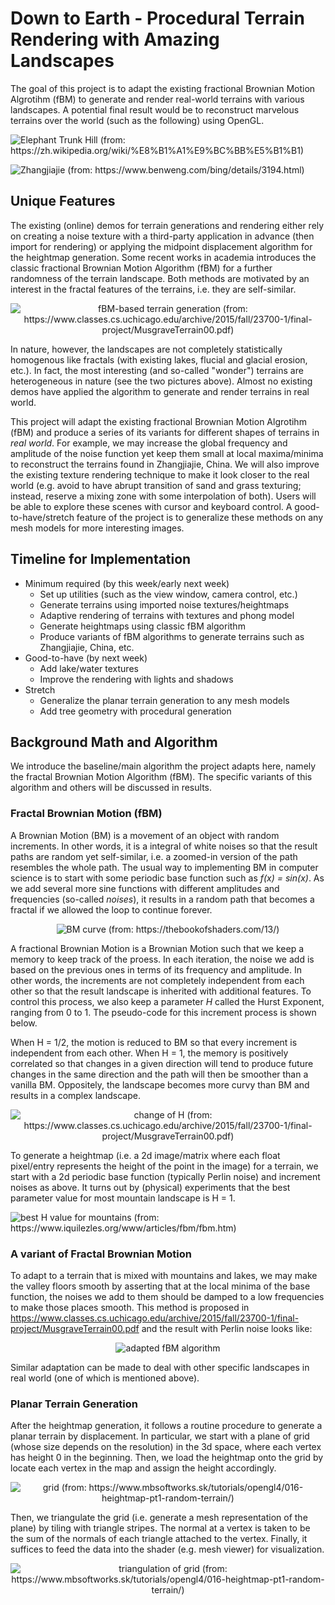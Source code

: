 # Down to Earth - Procedural Terrain Rendering with Amazing Landscapes

The goal of this project is to adapt the existing fractional Brownian Motion Algrotihm (fBM) to generate and render real-world terrains with various landscapes. A potential final result would be to reconstruct marvelous terrains over the world (such as the following) using OpenGL.

![Elephant Trunk Hill (from: https://zh.wikipedia.org/wiki/%E8%B1%A1%E9%BC%BB%E5%B1%B1)](images/guilin.jpeg)

![Zhangjiajie (from: https://www.benweng.com/bing/details/3194.html)](images/zhangjiajie.jpeg)


## Unique Features

The existing (online) demos for terrain generations and rendering either rely on creating a noise texture with a third-party application in advance (then import for rendering) or applying the midpoint displacement algorithm for the heightmap generation. Some recent works in academia introduces the classic fractional Brownian Motion Algorithm (fBM) for a further randomness of the terrain landscape. Both methods are motivated by an interest in the fractal features of the terrains, i.e. they are self-similar. 

<p align="center">
  <img src="https://github.com/Jiajie-Ma/cs312-Final-Project/blob/main/images/fBM.png" alt="fBM-based terrain generation (from: https://www.classes.cs.uchicago.edu/archive/2015/fall/23700-1/final-project/MusgraveTerrain00.pdf)" />
</p>

In nature, however, the landscapes are not completely statistically homogenous like fractals (with existing lakes, flucial and glacial erosion, etc.). In fact, the most interesting (and so-called "wonder") terrains are heterogeneous in nature (see the two pictures above). Almost no existing demos have applied the algorithm to generate and render terrains in real world. 

This project will adapt the existing fractional Brownian Motion Algrotihm (fBM) and produce a series of its variants for different shapes of terrains in *real world*. For example, we may increase the global frequency and amplitude of the noise function yet keep them small at local maxima/minima to reconstruct the terrains found in Zhangjiajie, China. We will also improve the existing texture rendering technique to make it look closer to the real world (e.g. avoid to have abrupt transition of sand and grass texturing; instead, reserve a mixing zone with some interpolation of both). Users will be able to explore these scenes with cursor and keyboard control. A good-to-have/stretch feature of the project is to generalize these methods on any mesh models for more interesting images. 

## Timeline for Implementation

- Minimum required (by this week/early next week)
  - Set up utilities (such as the view window, camera control, etc.)
  - Generate terrains using imported noise textures/heightmaps
  - Adaptive rendering of terrains with textures and phong model
  - Generate heightmaps using classic fBM algorithm
  - Produce variants of fBM algorithms to generate terrains such as Zhangjiajie, China, etc.
- Good-to-have (by next week)
  - Add lake/water textures
  - Improve the rendering with lights and shadows
- Stretch
  - Generalize the planar terrain generation to any mesh models
  - Add tree geometry with procedural generation

## Background Math and Algorithm

We introduce the baseline/main algorithm the project adapts here, namely the fractal Brownian Motion Algorithm (fBM). The specific variants of this algorithm and others will be discussed in results.

### Fractal Brownian Motion (fBM)

A Brownian Motion (BM) is a movement of an object with random increments. In other words, it is a integral of white noises so that the result paths are random yet self-similar, i.e. a zoomed-in version of the path resembles the whole path. The usual way to implementing BM in computer science is to start with some periodic base function such as *f(x) = sin(x)*. As we add several more sine functions with different amplitudes and frequencies (so-called *noises*), it results in a random path that becomes a fractal if we allowed the loop to continue forever.

<p align="center">
  <img src="https://github.com/Jiajie-Ma/cs312-Final-Project/blob/main/images/BM.png" alt="BM curve (from: https://thebookofshaders.com/13/)" />
</p>

A fractional Brownian Motion is a Brownian Motion such that we keep a memory to keep track of the proess. In each iteration, the noise we add is based on the previous ones in terms of its frequency and amplitude. In other words, the increments are not completely independent from each other so that the result landscape is inherited with additional features. To control this process, we also keep a parameter *H* called the Hurst Exponent, ranging from 0 to 1. The pseudo-code for this increment process is shown below.

When H = 1/2, the motion is reduced to BM so that every increment is independent from each other. When H = 1, the memory is positively correlated so that changes in a given direction will tend to produce future changes in the same direction and the path will then be smoother than a vanilla BM. Oppositely, the landscape becomes more curvy than BM and results in a complex landscape.

<p align="center">
  <img src="https://github.com/Jiajie-Ma/cs312-Final-Project/blob/main/images/valueH.png" alt="change of H (from: https://www.classes.cs.uchicago.edu/archive/2015/fall/23700-1/final-project/MusgraveTerrain00.pdf)" />
</p>

To generate a heightmap (i.e. a 2d image/matrix where each float pixel/entry represents the height of the point in the image) for a terrain, we start with a 2d periodic base function (typically Perlin noise) and increment noises as above. It turns out by (physical) experiments that the best parameter value for most mountain landscape is H = 1.

![best H value for mountains (from: https://www.iquilezles.org/www/articles/fbm/fbm.htm)](images/bestH.png)

### A variant of Fractal Brownian Motion

To adapt to a terrain that is mixed with mountains and lakes, we may make the valley floors smooth by asserting that at the local minima of the base function, the noises we add to them should be damped to a low frequencies to make those places smooth. This method is proposed in https://www.classes.cs.uchicago.edu/archive/2015/fall/23700-1/final-project/MusgraveTerrain00.pdf and the result with Perlin noise looks like:

<p align="center">
  <img src="https://github.com/Jiajie-Ma/cs312-Final-Project/blob/main/images/smoothfBM.png" alt="adapted fBM algorithm" />
</p>

Similar adaptation can be made to deal with other specific landscapes in real world (one of which is mentioned above).


### Planar Terrain Generation

After the heightmap generation, it follows a routine procedure to generate a planar terrain by displacement. In particular, we start with a plane of grid (whose size depends on the resolution) in the 3d space, where each vertex has height 0 in the beginning. Then, we load the heightmap onto the grid by locate each vertex in the map and assign the height accordingly. 

<p align="center">
  <img src="https://github.com/Jiajie-Ma/cs312-Final-Project/blob/main/images/grid.png" alt="grid (from: https://www.mbsoftworks.sk/tutorials/opengl4/016-heightmap-pt1-random-terrain/)" />
</p>

Then, we triangulate the grid (i.e. generate a mesh representation of the plane) by tiling with triangle stripes. The normal at a vertex is taken to be the sum of the normals of each triangle attached to the vertex. Finally, it suffices to feed the data into the shader (e.g. mesh viewer) for visualization.

<p align="center">
  <img src="https://github.com/Jiajie-Ma/cs312-Final-Project/blob/main/images/strip.png" alt="triangulation of grid (from: https://www.mbsoftworks.sk/tutorials/opengl4/016-heightmap-pt1-random-terrain/)" />
</p>







